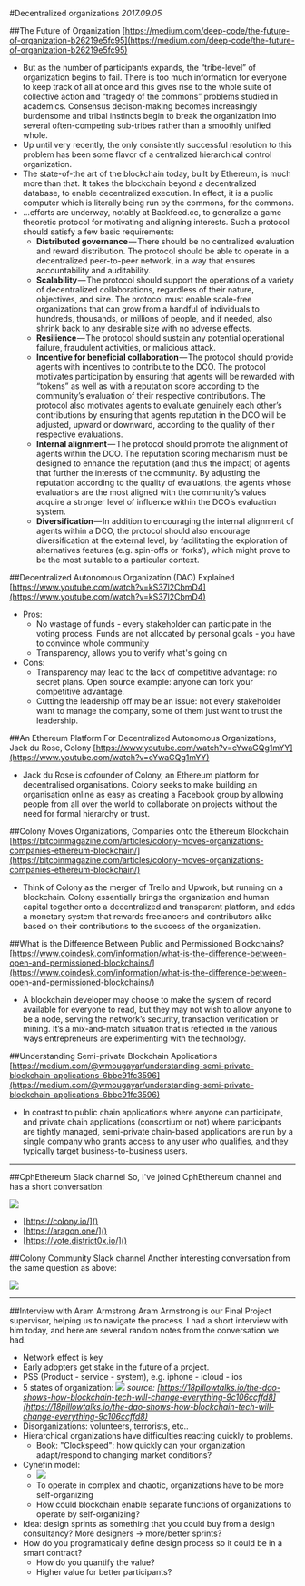 #Decentralized organizations
*2017.09.05*

##The Future of Organization
[https://medium.com/deep-code/the-future-of-organization-b26219e5fc95](https://medium.com/deep-code/the-future-of-organization-b26219e5fc95)

* But as the number of participants expands, the “tribe-level” of organization begins to fail. There is too much information for everyone to keep track of all at once and this gives rise to the whole suite of collective action and “tragedy of the commons” problems studied in academics. Consensus decison-making becomes increasingly burdensome and tribal instincts begin to break the organization into several often-competing sub-tribes rather than a smoothly unified whole.
* Up until very recently, the only consistently successful resolution to this problem has been some flavor of a centralized hierarchical control organization.
* The state-of-the art of the blockchain today, built by Ethereum, is much more than that. It takes the blockchain beyond a decentralized database, to enable decentralized execution. In effect, it is a public computer which is literally being run by the commons, for the commons.
* ...efforts are underway, notably at Backfeed.cc, to generalize a game theoretic protocol for motivating and aligning interests. Such a protocol should satisfy a few basic requirements:
	* **Distributed governance** — There should be no centralized evaluation and reward distribution. The protocol should be able to operate in a decentralized peer-to-peer network, in a way that ensures accountability and auditability.
	* **Scalability** — The protocol should support the operations of a variety of decentralized collaborations, regardless of their nature, objectives, and size. The protocol must enable scale-free organizations that can grow from a handful of individuals to hundreds, thousands, or millions of people, and if needed, also shrink back to any desirable size with no adverse effects.
	* **Resilience** — The protocol should sustain any potential operational failure, fraudulent activities, or malicious attack.
	* **Incentive for beneficial collaboration** — The protocol should provide agents with incentives to contribute to the DCO. The protocol motivates participation by ensuring that agents will be rewarded with “tokens” as well as with a reputation score according to the community’s evaluation of their respective contributions. The protocol also motivates agents to evaluate genuinely each other’s contributions by ensuring that agents reputation in the DCO will be adjusted, upward or downward, according to the quality of their respective evaluations.
	* **Internal alignment** — The protocol should promote the alignment of agents within the DCO. The reputation scoring mechanism must be designed to enhance the reputation (and thus the impact) of agents that further the interests of the community. By adjusting the reputation according to the quality of evaluations, the agents whose evaluations are the most aligned with the community’s values acquire a stronger level of influence within the DCO’s evaluation system.
	* **Diversification** — In addition to encouraging the internal alignment of agents within a DCO, the protocol should also encourage diversification at the external level, by facilitating the exploration of alternatives features (e.g. spin-offs or ‘forks’), which might prove to be the most suitable to a particular context.

##Decentralized Autonomous Organization (DAO) Explained
[https://www.youtube.com/watch?v=kS37l2CbmD4](https://www.youtube.com/watch?v=kS37l2CbmD4)

* Pros:
	* No wastage of funds - every stakeholder can participate in the voting process. Funds are not allocated by personal goals - you have to convince whole community
	* Transparency, allows you to verify what's going on
* Cons:
	* Transparency may lead to the lack of competitive advantage: no secret plans. Open source example: anyone can fork your competitive advantage.
	* Cutting the leadership off may be an issue: not every stakeholder want to manage the company, some of them just want to trust the leadership.

##An Ethereum Platform For Decentralized Autonomous Organizations, Jack du Rose, Colony
[https://www.youtube.com/watch?v=cYwaGQg1mYY](https://www.youtube.com/watch?v=cYwaGQg1mYY)

* Jack du Rose is cofounder of Colony, an Ethereum platform for decentralised organisations. Colony seeks to make building an organisation online as easy as creating a Facebook group by allowing people from all over the world to collaborate on projects without the need for formal hierarchy or trust.

##Colony Moves Organizations, Companies onto the Ethereum Blockchain
[https://bitcoinmagazine.com/articles/colony-moves-organizations-companies-ethereum-blockchain/](https://bitcoinmagazine.com/articles/colony-moves-organizations-companies-ethereum-blockchain/)

* Think of Colony as the merger of Trello and Upwork, but running on a blockchain. Colony essentially brings the organization and human capital together onto a decentralized and transparent platform, and adds a monetary system that rewards freelancers and contributors alike based on their contributions to the success of the organization.

##What is the Difference Between Public and Permissioned Blockchains?
[https://www.coindesk.com/information/what-is-the-difference-between-open-and-permissioned-blockchains/](https://www.coindesk.com/information/what-is-the-difference-between-open-and-permissioned-blockchains/)

* A blockchain developer may choose to make the system of record available for everyone to read, but they may not wish to allow anyone to be a node, serving the network’s security, transaction verification or mining. It’s a mix-and-match situation that is reflected in the various ways entrepreneurs are experimenting with the technology.

##Understanding Semi-private Blockchain Applications
[https://medium.com/@wmougayar/understanding-semi-private-blockchain-applications-6bbe91fc3596](https://medium.com/@wmougayar/understanding-semi-private-blockchain-applications-6bbe91fc3596)

* In contrast to public chain applications where anyone can participate, and private chain applications (consortium or not) where participants are tightly managed, semi-private chain-based applications are run by a single company who grants access to any user who qualifies, and they typically target business-to-business users.

---

##CphEthereum Slack channel
So, I've joined CphEthereum channel and has a short conversation:

![](https://i.imgur.com/K8NZEB1.png)

* [https://colony.io/]()
* [https://aragon.one/]()
* [https://vote.district0x.io/]()

##Colony Community Slack channel
Another interesting conversation from the same question as above:

![](https://i.imgur.com/Nkdswlq.png)

---

##Interview with Aram Armstrong
Aram Armstrong is our Final Project supervisor, helping us to navigate the process. I had a short interview with him today, and here are several random notes from the conversation we had.

* Network effect is key
* Early adopters get stake in the future of a project.
* PSS (Product - service - system), e.g. iphone - icloud - ios
* 5 states of organization:
![](https://cdn-images-1.medium.com/max/1600/0*H_Mkil4mGw-iDUQd.)
*source: [https://18pillowtalks.io/the-dao-shows-how-blockchain-tech-will-change-everything-9c106ccffd8](https://18pillowtalks.io/the-dao-shows-how-blockchain-tech-will-change-everything-9c106ccffd8)*
* Disorganizations: volunteers, terrorists, etc..
* Hierarchical organizations have difficulties reacting quickly to problems.
	* Book: "Clockspeed": how quickly can your organization adapt/respond to changing market conditions?
* Cynefin model:
	* ![](https://upload.wikimedia.org/wikipedia/commons/7/76/Cynefin_framework%2C_February_2011_%282%29.jpeg)
	* To operate in complex and chaotic, organizations have to be more self-organizing
	* How could blockchain enable separate functions of organizations to operate by self-organizing?
* Idea: design sprints as something that you could buy from a design consultancy? More designers -> more/better sprints?
* How do you programatically define design process so it could be in a smart contract?
	* How do you quantify the value?
	* Higher value for better participants?
